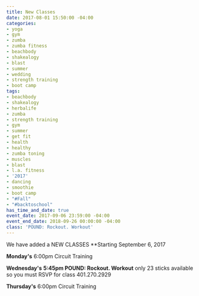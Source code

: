 ```yaml
---
title: New Classes
date: 2017-08-01 15:50:00 -04:00
categories:
- yoga
- gym
- zumba
- zumba fitness
- beachbody
- shakealogy
- blast
- summer
- wedding
- strength training
- boot camp
tags:
- beachbody
- shakealogy
- herbalife
- zumba
- strength training
- gym
- summer
- get fit
- health
- healthy
- zumba toning
- muscles
- blast
- l.a. fitness
- '2017'
- dancing
- smoothie
- boot camp
- "#Fall"
- "#backtoschool"
has_time_and_date: true
event_date: 2017-09-06 23:59:00 -04:00
event_end_date: 2018-09-26 00:00:00 -04:00
class: 'POUND: Rockout. Workout'
---
```


We have added a NEW CLASSES **Starting September 6, 2017

**Monday's**
6:00pm Circuit Training

**Wednesday's**
**5:45pm POUND: Rockout. Workout**
only 23 sticks available so you must RSVP for class 401.270.2929

**Thursday's**
6:00pm Circuit Training


